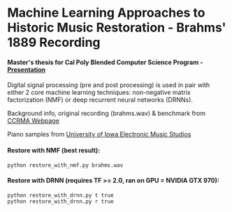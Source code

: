 # Machine Learning Approaches to Historic Music Restoration - Brahms' 1889 Recording
#### Master's thesis for Cal Poly Blended Computer Science Program - [Presentation](https://docs.google.com/presentation/d/10V6d6CxRILrC-cb6raxMNgtBop7NJA5XW9NpZTX9lPc/edit?usp=sharing)

Digital signal processing (pre and post processing) is used in pair with either 2 core machine learning techniques: non-negative matrix factorization (NMF) or deep recurrent neural networks (DRNNs).

Background info, original recording (brahms.wav) & benchmark from [CCRMA Webpage](https://ccrma.stanford.edu/groups/edison/brahms/brahms.html)

Piano samples from [University of Iowa Electronic Music Studios](http://theremin.music.uiowa.edu/MISpiano.html)

#### Restore with NMF (best result):
```
python restore_with_nmf.py brahms.wav
```
#### Restore with DRNN (requires TF >= 2.0, ran on GPU = NVIDIA GTX 970):
```
python restore_with_drnn.py t true
python restore_with_drnn.py r true
```
